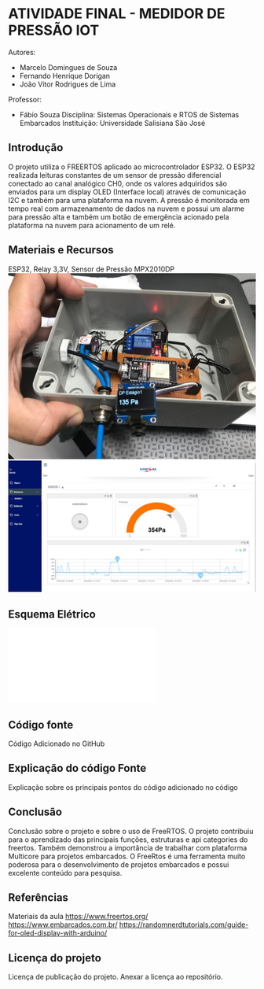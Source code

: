 # ATIVIDADE FINAL - MEDIDOR DE PRESSÃO IOT
Autores: 
 - Marcelo Domingues de Souza 
 - Fernando Henrique Dorigan
 - João Vitor Rodrigues de Lima

Professor: 
- Fábio Souza 
Disciplina: Sistemas Operacionais e RTOS de Sistemas Embarcados
Instituição: Universidade Salisiana São José

## Introdução
O projeto utiliza o FREERTOS aplicado ao microcontrolador ESP32. O ESP32 realizada leituras constantes de um sensor de pressão diferencial conectado ao canal analógico CH0, onde os valores adquiridos são enviados para um display OLED (Interface local) através de comunicação I2C e também para uma plataforma na nuvem. A pressão é monitorada em tempo real com armazenamento de dados na nuvem e possui um alarme para pressão alta e também um botão de emergência acionado pela plataforma na nuvem para acionamento de um relé.

## Materiais e Recursos
ESP32,
Relay 3,3V, 
Sensor de Pressão MPX2010DP
![Placa](Foto_CIrcuito.jpg)
![IOT](Plataforma_IOT.jpg)
## Esquema Elétrico
![Circuito](ESQUEMA-ELETRICO-ATIVIDADE-FINAL.pdf)



## Código fonte
Código Adicionado no GitHub

## Explicação do código Fonte
Explicação sobre os principais pontos do código adicionado no código

## Conclusão
Conclusão sobre o projeto e sobre o uso de FreeRTOS.
O projeto contribuiu para o aprendizado das principais funções, estruturas e api categories do freertos.
Também demonstrou a importância de trabalhar com plataforma Multicore para projetos embarcados.
O FreeRtos é uma ferramenta muito poderosa para o desenvolvimento de projetos embarcados e possui excelente conteúdo para pesquisa.

## Referências
Materiais da aula
https://www.freertos.org/
https://www.embarcados.com.br/
https://randomnerdtutorials.com/guide-for-oled-display-with-arduino/

## Licença do projeto
Licença de publicação do projeto. Anexar a licença ao repositório.
